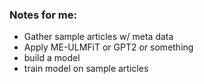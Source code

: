 ### Notes for me: ###
* Gather sample articles w/ meta data
* Apply ME-ULMFiT or GPT2 or something
 * build a model
 * train model on sample articles